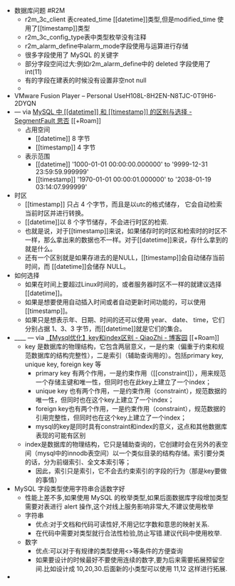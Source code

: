 - 数据库问题 #R2M
    - r2m_3c_client 表created_time [[datetime]]类型,但是modified_time 使用了[[timestamp]]类型
    - r2m_3c_config_type表中类型枚举没有注释
    - r2m_alarm_define中alarm_mode字段使用与运算进行存储
    - 很多字段使用了 MySQL 的关键字
    - 部分字段空间过大:例如r2m_alarm_define中的 deleted 字段使用了 int(11)
    - 有的字段在建表的时候没有设置非空not null
    - 
- VMware Fusion Player – Personal UseH108L-8H2EN-N8TJC-0T9H6-2DYQN
- — via [MySQL 中 [[datetime]] 和 [[timestamp]] 的区别与选择 - SegmentFault 思否](https://segmentfault.com/a/1190000017393602) [[+Roam]]
    - 占用空间
        - [[datetime]] 8 字节
        - [[timestamp]] 4 字节
    - 表示范围
        - [[datetime]] '1000-01-01 00:00:00.000000' to '9999-12-31 23:59:59.999999'
        - [[timestamp]] '1970-01-01 00:00:01.000000' to '2038-01-19 03:14:07.999999'
- 时区
    - [[timestamp]] 只占 4 个字节，而且是以utc的格式储存， 它会自动检索当前时区并进行转换。
    - [[datetime]]以 8 个字节储存，不会进行时区的检索.
    - 也就是说，对于[[timestamp]]来说，如果储存时的时区和检索时的时区不一样，那么拿出来的数据也不一样。对于[[datetime]]来说，存什么拿到的就是什么。
    - 还有一个区别就是如果存进去的是NULL，[[timestamp]]会自动储存当前时间，而 [[datetime]]会储存 NULL。
- 如何选择
    - 如果在时间上要超过Linux时间的，或者服务器时区不一样的就建议选择 [[datetime]]。
    - 如果是想要使用自动插入时间或者自动更新时间功能的，可以使用[[timestamp]]。
    - 如果只是想表示年、日期、时间的还可以使用 year、 date、 time，它们分别占据 1、3、3 字节，而[[datetime]]就是它们的集合。
- ____ — via [【Mysql优化】key和index区别 - QiaoZhi - 博客园](https://www.cnblogs.com/qlqwjy/p/8594798.html) [[+Roam]]
    - key 是数据库的物理结构，它包含两层意义，一是约束（偏重于约束和规范数据库的结构完整性），二是索引（辅助查询用的）。包括primary key, unique key, foreign key 等
        - primary key 有两个作用，一是约束作用（[[constraint]]），用来规范一个存储主键和唯一性，但同时也在此key上建立了一个index；
        - unique key 也有两个作用，一是约束作用（constraint），规范数据的唯一性，但同时也在这个key上建立了一个index；
        - foreign key也有两个作用，一是约束作用（constraint），规范数据的引用完整性，但同时也在这个key上建立了一个index；
        - mysql的key是同时具有constraint和index的意义，这点和其他数据库表现的可能有区别
    - index是数据库的物理结构，它只是辅助查询的，它创建时会在另外的表空间（mysql中的innodb表空间）以一个类似目录的结构存储。索引要分类的话，分为前缀索引、全文本索引等；
        - 因此，索引只是索引，它不会去约束索引的字段的行为（那是key要做的事情）
- MySQL 字段类型使用字符串合适数字好
    - 性能上差不多,如果使用 MySQL 的枚举类型,如果后面数据库字段增加类型需要对表进行 alert 操作,这个对线上服务影响非常大,不建议使用枚举
    - 字符串
        - 优点:对于文档和代码可读性好,不用记忆字数和意思的映射关系.
        - 在代码中需要对类型就行合法性检验,防止写错.建议代码中使用枚举.
    - 数字
        - 优点:可以对于有规律的类型使用<>等条件的方便查询
        - 如果要设计的时候最好不要使用连续的数字,要为后来需要拓展预留空间.比如设计成 10,20,30.后面新的小类型可以使用 11,12 这样进行拓展.
- 
